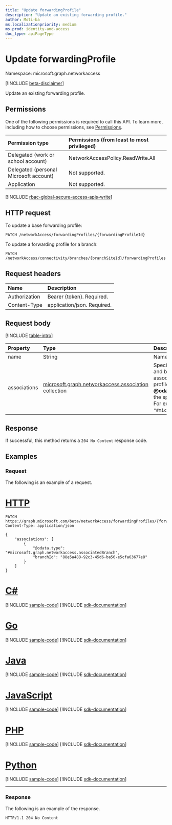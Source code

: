 ```yaml
---
title: "Update forwardingProfile"
description: "Update an existing forwarding profile."
author: Moti-ba
ms.localizationpriority: medium
ms.prod: identity-and-access
doc_type: apiPageType
---
```


# Update forwardingProfile
Namespace: microsoft.graph.networkaccess

[!INCLUDE [beta-disclaimer](../../includes/beta-disclaimer.md)]

Update an existing forwarding profile.

## Permissions
One of the following permissions is required to call this API. To learn more, including how to choose permissions, see [Permissions](/graph/permissions-reference).

|Permission type|Permissions (from least to most privileged)|
|:---|:---|
|Delegated (work or school account)|NetworkAccessPolicy.ReadWrite.All|
|Delegated (personal Microsoft account)|Not supported.|
|Application|Not supported.|

[!INCLUDE [rbac-global-secure-access-apis-write](../includes/rbac-for-apis/rbac-global-secure-access-apis-write.md)]

## HTTP request

To update a base forwarding profile:
<!-- {
  "blockType": "ignored"
}
-->
``` http
PATCH /networkAccess/forwardingProfiles/{forwardingProfileId}
```

To update a forwarding profile for a branch:

<!-- {
  "blockType": "ignored"
}
-->
``` http
PATCH /networkAccess/connectivity/branches/{branchSiteId}/forwardingProfiles
```

## Request headers
|Name|Description|
|:---|:---|
|Authorization|Bearer {token}. Required.|
|Content-Type|application/json. Required.|

## Request body
[!INCLUDE [table-intro](../../includes/update-property-table-intro.md)]


|Property|Type|Description|
|:---|:---|:---|
|name|String|Name of profile. Required.|
|associations|[microsoft.graph.networkaccess.association](../resources/networkaccess-association.md) collection|Specifies the users, groups, devices, and branch locations that are associated with this traffic forwarding profile. Optional. You must include the **@odata.type** property with a value of the specific association in the body. For example, `"@odata.type": "#microsoft.graph.associatedBranch"`. |


## Response

If successful, this method returns a `204 No Content` response code.

## Examples

### Request
The following is an example of a request.
# [HTTP](#tab/http)
<!-- {
  "blockType": "request",
  "name": "update_forwardingprofile"
}
-->
``` http
PATCH https://graph.microsoft.com/beta/networkAccess/forwardingProfiles/{forwardingProfileId}
Content-Type: application/json

{
    "associations": [
        {
            "@odata.type": "#microsoft.graph.networkaccess.associatedBranch",
            "branchId": "88e5a488-92c3-45d6-ba56-e5cfa63677e8"
        }
    ]
}
```

# [C#](#tab/csharp)
[!INCLUDE [sample-code](../includes/snippets/csharp/update-forwardingprofile-csharp-snippets.md)]
[!INCLUDE [sdk-documentation](../includes/snippets/snippets-sdk-documentation-link.md)]

# [Go](#tab/go)
[!INCLUDE [sample-code](../includes/snippets/go/update-forwardingprofile-go-snippets.md)]
[!INCLUDE [sdk-documentation](../includes/snippets/snippets-sdk-documentation-link.md)]

# [Java](#tab/java)
[!INCLUDE [sample-code](../includes/snippets/java/update-forwardingprofile-java-snippets.md)]
[!INCLUDE [sdk-documentation](../includes/snippets/snippets-sdk-documentation-link.md)]

# [JavaScript](#tab/javascript)
[!INCLUDE [sample-code](../includes/snippets/javascript/update-forwardingprofile-javascript-snippets.md)]
[!INCLUDE [sdk-documentation](../includes/snippets/snippets-sdk-documentation-link.md)]

# [PHP](#tab/php)
[!INCLUDE [sample-code](../includes/snippets/php/update-forwardingprofile-php-snippets.md)]
[!INCLUDE [sdk-documentation](../includes/snippets/snippets-sdk-documentation-link.md)]

# [Python](#tab/python)
[!INCLUDE [sample-code](../includes/snippets/python/update-forwardingprofile-python-snippets.md)]
[!INCLUDE [sdk-documentation](../includes/snippets/snippets-sdk-documentation-link.md)]

---

### Response
The following is an example of the response.
<!-- {
  "blockType": "response",
  "truncated": true
}
-->
``` http
HTTP/1.1 204 No Content
```



